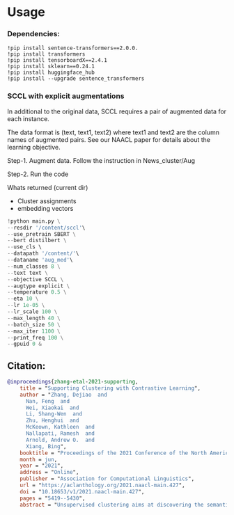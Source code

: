 # Usage  

### Dependencies:
    !pip install sentence-transformers==2.0.0.
    !pip install transformers
    !pip install tensorboardX==2.4.1
    !pip install sklearn==0.24.1
    !pip install huggingface_hub
    !pip install --upgrade sentence_transformers
      

### SCCL with explicit augmentations 

In additional to the original data, SCCL requires a pair of augmented data for each instance. 

The data format is (text, text1, text2) where text1 and text2 are the column names of augmented pairs. 
 See our NAACL paper for details about the learning objective. 

Step-1. Augment data. Follow the instruction in News_cluster/Aug

Step-2. Run the code 

Whats returned (current dir)  
* Cluster assignments
* embedding vectors  

```python
!python main.py \
--resdir '/content/sccl'\
--use_pretrain SBERT \
--bert distilbert \
--use_cls \  
--datapath '/content/'\
--dataname 'aug_med'\
--num_classes 8 \
--text text \
--objective SCCL \
--augtype explicit \
--temperature 0.5 \
--eta 10 \
--lr 1e-05 \
--lr_scale 100 \
--max_length 40 \
--batch_size 50 \
--max_iter 1100 \
--print_freq 100 \
--gpuid 0 &

```

## Citation:

```bibtex
@inproceedings{zhang-etal-2021-supporting,
    title = "Supporting Clustering with Contrastive Learning",
    author = "Zhang, Dejiao  and
      Nan, Feng  and
      Wei, Xiaokai  and
      Li, Shang-Wen  and
      Zhu, Henghui  and
      McKeown, Kathleen  and
      Nallapati, Ramesh  and
      Arnold, Andrew O.  and
      Xiang, Bing",
    booktitle = "Proceedings of the 2021 Conference of the North American Chapter of the Association for Computational Linguistics: Human Language Technologies",
    month = jun,
    year = "2021",
    address = "Online",
    publisher = "Association for Computational Linguistics",
    url = "https://aclanthology.org/2021.naacl-main.427",
    doi = "10.18653/v1/2021.naacl-main.427",
    pages = "5419--5430",
    abstract = "Unsupervised clustering aims at discovering the semantic categories of data according to some distance measured in the representation space. However, different categories often overlap with each other in the representation space at the beginning of the learning process, which poses a significant challenge for distance-based clustering in achieving good separation between different categories. To this end, we propose Supporting Clustering with Contrastive Learning (SCCL) {--} a novel framework to leverage contrastive learning to promote better separation. We assess the performance of SCCL on short text clustering and show that SCCL significantly advances the state-of-the-art results on most benchmark datasets with 3{\%}-11{\%} improvement on Accuracy and 4{\%}-15{\%} improvement on Normalized Mutual Information. Furthermore, our quantitative analysis demonstrates the effectiveness of SCCL in leveraging the strengths of both bottom-up instance discrimination and top-down clustering to achieve better intra-cluster and inter-cluster distances when evaluated with the ground truth cluster labels.",}

```
    
